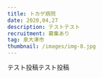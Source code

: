```yaml
---
title: トカゲ病院
date: 2020,04,27
description: テストテスト
recruitment: 募集あり
tag: 泉大津市
thumbnail: /images/img-8.jpg
---
```

テスト投稿テスト投稿